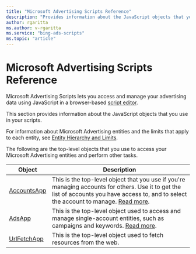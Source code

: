 ```yaml
---
title: "Microsoft Advertising Scripts Reference"
description: "Provides information about the JavaScript objects that you use in your scripts."
author: rgaritta
ms.author: v-rgaritta
ms.service: "bing-ads-scripts"
ms.topic: "article"
---
```


# Microsoft Advertising Scripts Reference

Microsoft Advertising Scripts lets you access and manage your advertising data using JavaScript in a browser-based [script editor](./get-started.md).

This section provides information about the JavaScript objects that you use in your scripts.

For information about Microsoft Advertising entities and the limits that apply to each entity, see [Entity Hierarchy and Limits](/advertising/guides/entity-hierarchy-limits).

The following are the top-level objects that you use to access your Microsoft Advertising entities and perform other tasks.

|Object|Description|
|-|-
[AccountsApp](./reference/AccountsApp.md)|This is the top-level object that you use if you're managing accounts for others. Use it to get the list of accounts you have access to, and to select the account to manage. [Read more](./guides/multi-account-access.md).
[AdsApp](./reference/AdsApp.md)|This is the top-level object used to access and manage single-account entities, such as campaigns and keywords. [Read more](./guides/single-account-access.md).
[UrlFetchApp](./reference/UrlFetchApp.md)|This is the top-level object used to fetch resources from the web.


